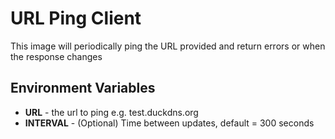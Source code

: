 # URL Ping Client
This image will periodically ping the URL provided and return errors or when the response changes

## Environment Variables
 * **URL** - the url to ping  e.g.  test.duckdns.org
 * **INTERVAL** - (Optional) Time between updates, default = 300 seconds